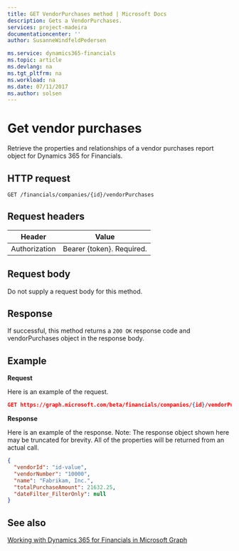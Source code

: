 ```yaml
---
title: GET VendorPurchases method | Microsoft Docs
description: Gets a VendorPurchases.
services: project-madeira
documentationcenter: ''
author: SusanneWindfeldPedersen

ms.service: dynamics365-financials
ms.topic: article
ms.devlang: na
ms.tgt_pltfrm: na
ms.workload: na
ms.date: 07/11/2017
ms.author: solsen
---
```


# Get vendor purchases
Retrieve the properties and relationships of a vendor purchases report object for Dynamics 365 for Financials.

## HTTP request
```
GET /financials/companies/{id}/vendorPurchases
```

## Request headers
|Header|Value|
|------|-----|
|Authorization  |Bearer {token}. Required. |

## Request body
Do not supply a request body for this method.

## Response
If successful, this method returns a ```200 OK``` response code and vendorPurchases object in the response body.

## Example

**Request**

Here is an example of the request.
```json
GET https://graph.microsoft.com/beta/financials/companies/{id}/vendorPurchases
```

**Response**

Here is an example of the response. Note: The response object shown here may be truncated for brevity. All of the properties will be returned from an actual call.

```json
{
  "vendorId": "id-value",
  "vendorNumber": "10000",
  "name": "Fabrikam, Inc.",
  "totalPurchaseAmount": 21632.25,
  "dateFilter_FilterOnly": null
}
```


## See also
[Working with Dynamics 365 for Financials in Microsoft Graph](../resources/dynamics_overview.md) 